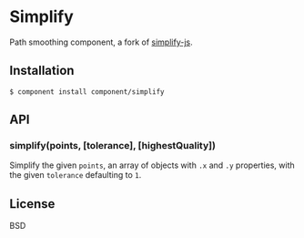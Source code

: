 
# Simplify

  Path smoothing component, a fork of [simplify-js](http://mourner.github.com/simplify-js/).

## Installation

    $ component install component/simplify

## API

### simplify(points, [tolerance], [highestQuality])

  Simplify the given `points`, an array of objects with `.x` and `.y`
  properties, with the given `tolerance` defaulting to `1`.

## License

  BSD
